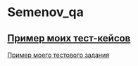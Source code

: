 # Semenov_qa 
[Пример моих тест-кейсов](https://docs.google.com/spreadsheets/d/1LY2rgSwcdseDHiOe5RLyeUwS_JGHSwNnfrTIfBIU0Os/edit?usp=sharing)
---
[Пример моего тестового задания](https://docs.google.com/spreadsheets/d/1BA4DSgKSKQzo3sK9CDuSz4EPluxgQCVjnAomHhKX-Tg/edit?usp=sharing)
